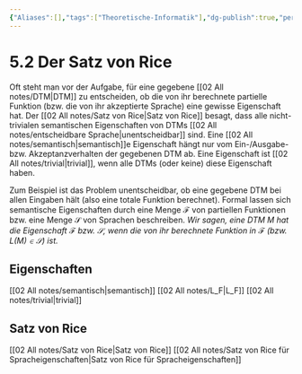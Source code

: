```yaml
---
{"Aliases":[],"tags":["Theoretische-Informatik"],"dg-publish":true,"permalink":"/02-all-notes/5-2-der-satz-von-rice/","dgHomeLink":true,"dgPassFrontmatter":true}
---
```


# 5.2 Der Satz von Rice
Oft steht man vor der Aufgabe, für eine gegebene [[02 All notes/DTM|DTM]] zu entscheiden, ob die von ihr berechnete partielle Funktion (bzw. die von ihr akzeptierte Sprache) eine gewisse Eigenschaft hat. Der [[02 All notes/Satz von Rice|Satz von Rice]] besagt, dass alle nicht-trivialen semantischen Eigenschaften von DTMs [[02 All notes/entscheidbare Sprache|unentscheidbar]] sind. Eine [[02 All notes/semantisch|semantisch]]e Eigenschaft hängt nur vom Ein-/Ausgabe- bzw. Akzeptanzverhalten der gegebenen DTM ab. Eine Eigenschaft ist [[02 All notes/trivial|trivial]], wenn alle DTMs (oder keine) diese Eigenschaft haben. 

Zum Beispiel ist das Problem unentscheidbar, ob eine gegebene DTM bei allen Eingaben hält (also eine totale Funktion berechnet). Formal lassen sich semantische Eigenschaften durch eine Menge $\mathcal F$ von partiellen Funktionen bzw. eine Menge $\mathcal S$ von Sprachen beschreiben. *Wir sagen, eine DTM $M$ hat die Eigenschaft $\mathcal F$ bzw. $\mathcal S$, wenn die von ihr berechnete Funktion in $\mathcal F$ (bzw. $L(M)\in\mathcal S$) ist.*

## Eigenschaften
[[02 All notes/semantisch|semantisch]]
[[02 All notes/L_F|L_F]]
[[02 All notes/trivial|trivial]]

## Satz von Rice
[[02 All notes/Satz von Rice|Satz von Rice]]
[[02 All notes/Satz von Rice für Spracheigenschaften|Satz von Rice für Spracheigenschaften]]

